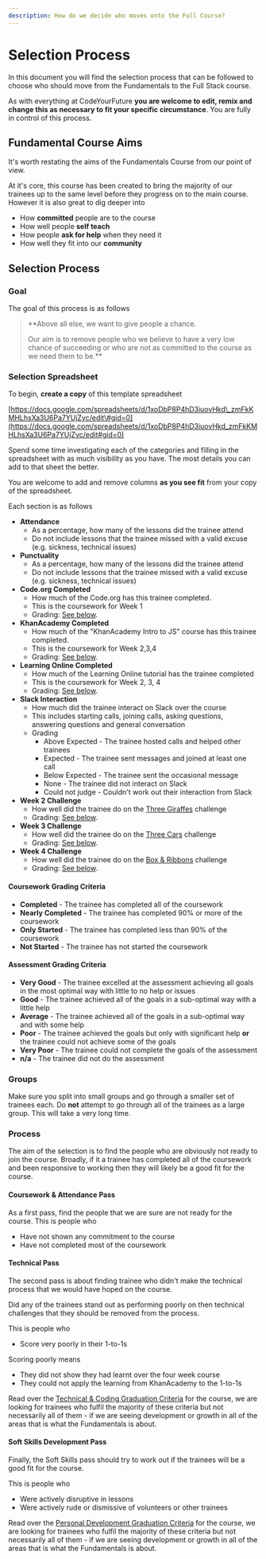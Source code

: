 ```yaml
---
description: How do we decide who moves onto the Full Course?
---
```


# Selection Process

In this document you will find the selection process that can be followed to choose who should move from the Fundamentals to the Full Stack course.

As with everything at CodeYourFuture **you are welcome to edit, remix and change this as necessary to fit your specific circumstance**. You are fully in control of this process.

## Fundamental Course Aims

It's worth restating the aims of the Fundamentals Course from our point of view.

At it's core, this course has been created to bring the majority of our trainees up to the same level before they progress on to the main course. However it is also great to dig deeper into

* How **committed** people are to the course
* How well people **self teach**
* How people **ask for help** when they need it
* How well they fit into our **community**

## Selection Process

### Goal

The goal of this process is as follows

> **Above all else, we want to give people a chance.  
>   
> Our aim is to remove people who we believe to have a very low chance of succeeding or who are not as committed to the course as we need them to be.**

### Selection Spreadsheet

To begin, **create a copy** of this template spreadsheet

[https://docs.google.com/spreadsheets/d/1xoDbP8P4hD3iuovHkd\_zmFkKMHLhsXa3U6Pa7YUjZyc/edit\#gid=0](https://docs.google.com/spreadsheets/d/1xoDbP8P4hD3iuovHkd_zmFkKMHLhsXa3U6Pa7YUjZyc/edit#gid=0)

Spend some time investigating each of the categories and filling in the spreadsheet with as much visibility as you have. The most details you can add to that sheet the better.

You are welcome to add and remove columns **as you see fit** from your copy of the spreadsheet.

Each section is as follows

* **Attendance**
  * As a percentage, how many of the lessons did the trainee attend
  * Do not include lessons that the trainee missed with a valid excuse \(e.g. sickness, technical issues\)
* **Punctuality**
  * As a percentage, how many of the lessons did the trainee attend
  * Do not include lessons that the trainee missed with a valid excuse \(e.g. sickness, technical issues\)
* **Code.org Completed**
  * How much of the Code.org has this trainee completed.
  * This is the coursework for Week 1
  * Grading: [See below](selection-process.md#coursework-grading-criteria).
* **KhanAcademy Completed**
  * How much of the "KhanAcademy Intro to JS" course has this trainee completed.
  * This is the coursework for Week 2,3,4
  * Grading: [See below](selection-process.md#coursework-grading-criteria).
* **Learning Online Completed**
  * How much of the Learning Online tutorial has the trainee completed
  * This is the coursework for Week 2, 3, 4
  * Grading: [See below](selection-process.md#coursework-grading-criteria).
* **Slack Interaction**
  * How much did the trainee interact on Slack over the course
  * This includes starting calls, joining calls, asking questions, answering questions and general conversation
  * Grading
    * Above Expected - The trainee hosted calls and helped other trainees
    * Expected - The trainee sent messages and joined at least one call
    * Below Expected - The trainee sent the occasional message
    * None - The trainee did not interact on Slack
    * Could not judge - Couldn't work out their interaction from Slack
* **Week 2 Challenge**
  * How well did the trainee do on the [Three Giraffes](../../teacher-resources/instructor-notes-1.md#1-to-1-assessment) challenge
  * Grading: [See below](selection-process.md#challenge-grading-criteria).
* **Week 3 Challenge**
  * How well did the trainee do on the [Three Cars](../../teacher-resources/instructor-notes-2.md#1-to-1-assessment) challenge
  * Grading: [See below](selection-process.md#challenge-grading-criteria).
* **Week 4 Challenge**
  * How well did the trainee do on the [Box & Ribbons](../../teacher-resources/instructor-notes-2.md#1-to-1-assessment) challenge
  * Grading: [See below](selection-process.md#challenge-grading-criteria).

#### Coursework Grading Criteria

* **Completed** - The trainee has completed all of the coursework
* **Nearly Completed** - The trainee has completed 90% or more of the coursework
* **Only Started** - The trainee has completed less than 90% of the coursework
* **Not Started** - The trainee has not started the coursework

#### Assessment Grading Criteria

* **Very Good** - The trainee excelled at the assessment achieving all goals in the most optimal way with little to no help or issues
* **Good** - The trainee achieved all of the goals in a sub-optimal way with a little help
* **Average** - The trainee achieved all of the goals in a sub-optimal way and with some help
* **Poor** - The trainee achieved the goals but only with significant help **or** the trainee could not achieve some of the goals
* **Very Poor** - The trainee could not complete the goals of the assessment 
* **n/a** - The trainee did not do the assessment

### Groups

Make sure you split into small groups and go through a smaller set of trainees each. Do **not** attempt to go through all of the trainees as a large group. This will take a very long time.

### Process

The aim of the selection is to find the people who are obviously not ready to join the course. Broadly, if it a trainee has completed all of the coursework and been responsive to working then they will likely be a good fit for the course.

#### Coursework & Attendance Pass

As a first pass, find the people that we are sure are not ready for the course. This is people who

* Have not shown any commitment to the course
* Have not completed most of the coursework

#### Technical Pass

The second pass is about finding trainee who didn't make the technical process that we would have hoped on the course.

Did any of the trainees stand out as performing poorly on then technical challenges that they should be removed from the process.

This is people who

* Score very poorly in their 1-to-1s

Scoring poorly means

* They did not show they had learnt over the four week course
* They could not apply the learning from KhanAcademy to the 1-to-1s

Read over the [Technical & Coding Graduation Criteria](criteria.md#technical-and-coding) for the course, we are looking for trainees who fulfil the majority of these criteria but not necessarily all of them - if we are seeing development or growth in all of the areas that is what the Fundamentals is about.

#### Soft Skills Development Pass

Finally, the Soft Skills pass should try to work out if the trainees will be a good fit for the course.

This is people who

* Were actively disruptive in lessons 
* Were actively rude or dismissive of volunteers or other trainees

Read over the [Personal Development Graduation Criteria](criteria.md#personal-development) for the course, we are looking for trainees who fulfil the majority of these criteria but not necessarily all of them - if we are seeing development or growth in all of the areas that is what the Fundamentals is about.

